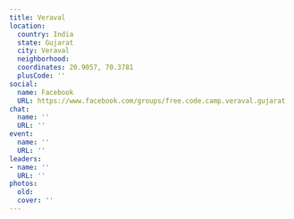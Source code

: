 ```yaml
---
title: Veraval
location:
  country: India
  state: Gujarat
  city: Veraval
  neighborhood: 
  coordinates: 20.9057, 70.3781
  plusCode: ''
social:
  name: Facebook
  URL: https://www.facebook.com/groups/free.code.camp.veraval.gujarat
chat:
  name: ''
  URL: ''
event:
  name: ''
  URL: ''
leaders:
- name: ''
  URL: ''
photos:
  old: 
  cover: ''
---
```

